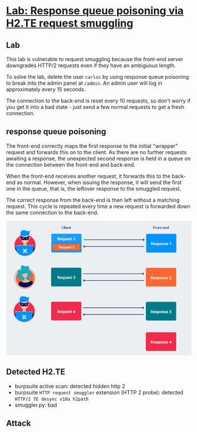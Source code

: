 # [Lab: Response queue poisoning via H2.TE request smuggling](https://portswigger.net/web-security/request-smuggling/advanced/response-queue-poisoning/lab-request-smuggling-h2-response-queue-poisoning-via-te-request-smuggling)

## Lab

This lab is vulnerable to request smuggling because the front-end server downgrades HTTP/2 requests even if they have an ambiguous length.

To solve the lab, delete the user `carlos` by using response queue poisoning to break into the admin panel at `/admin`. An admin user will log in approximately every 15 seconds.

The connection to the back-end is reset every 10 requests, so don't worry if you get it into a bad state - just send a few normal requests to get a fresh connection.

## response queue poisoning

The front-end correctly maps the first response to the initial "wrapper" request and forwards this on to the client. As there are no further requests awaiting a response, the unexpected second response is held in a queue on the connection between the front-end and back-end.

When the front-end receives another request, it forwards this to the back-end as normal. However, when issuing the response, it will send the first one in the queue, that is, the leftover response to the smuggled request.

The correct response from the back-end is then left without a matching request. This cycle is repeated every time a new request is forwarded down the same connection to the back-end.

![stealing-other-users-responses.jpg](./../img/stealing-other-users-responses.jpg)

## Detected H2.TE

- burpsuite active scan: detected hidden http 2
- burpsuite `HTTP request smuggler` extension (HTTP 2 probe): detected `HTTP/2 TE desync v10a h2path`
- smuggler.py: bad

## Attack



